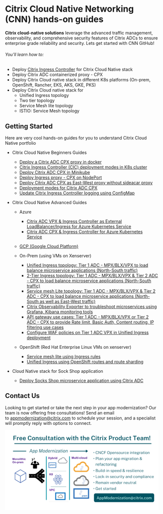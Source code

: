 
# Citrix Cloud Native Networking (CNN) hands-on guides
**Citrix cloud-native solutions** leverage the advanced traffic management, observability, and comprehensive security features of Citrix ADCs to ensure enterprise grade reliability and security. Lets get started with CNN GitHub!

###### You’ll learn how to:
* Deploy [Citrix Ingress Controller](https://github.com/citrix/citrix-k8s-ingress-controller) for Citrix Cloud Native stack
* Deploy Citrix ADC containerized proxy - CPX
* Deploy Citrix Cloud native stack in different K8s platforms (On-prem, OpenShift, Rancher, EKS, AKS, GKE, PKS)
* Deploy Citrix Cloud native stack for 
  * Unified Ingress topology
  * Two tier topology
  * Service Mesh lite topology
  * ISTIO: Service Mesh topology

## Getting Started
Here are very cool hands-on guides for you to understand Citrix Cloud Native portfolio
* Citrix Cloud Native Beginners Guides
  * [Deploy a Citrix ADC CPX proxy in docker](https://github.com/citrix/cloud-native-getting-started/blob/master/beginners-guide/cpx-in-docker.md)
  * [Citrix Ingress Controller (CIC) deployment modes in K8s cluster](https://github.com/citrix/cloud-native-getting-started/blob/master/beginners-guide/cic-in-k8s.md)
  * [Deploy Citrix ADC CPX in Minikube](https://github.com/citrix/cloud-native-getting-started/blob/master/beginners-guide/cpx-in-minikube.md)
  * [Deploy Ingress proxy - CPX on NodePort](https://github.com/citrix/cloud-native-getting-started/blob/master/beginners-guide/North-South-cpx-ingress-proxy.md)
  * [Deploy Citrix ADC CPX as East-West proxy without sideacar proxy](https://github.com/citrix/cloud-native-getting-started/blob/master/beginners-guide/East-West-cpx-ingress-proxy.md)
  * [Deployment modes for Citrix ADC CPX](https://github.com/citrix/cloud-native-getting-started/blob/master/beginners-guide/CPX-deployment-modes.md)
  * [Update Citrix Ingress Controller logging using ConfigMap](https://github.com/citrix/cloud-native-getting-started/blob/master/beginners-guide/configmap-for-loglevels.md)

* Citrix Cloud Native Advanced Guides
  * Azure
    * [Citrix ADC VPX & Ingress Controller as External LoadBalancer/Ingress for Azure Kubernetes Service](/azure/unified-ingress)
    * [Citrix ADC CPX & Ingress Controller for Azure Kubernetes Service](/azure/marketplace-cpx)
  * [GCP (Google Cloud Platform)](https://github.com/citrix/example-cpx-vpx-for-kubernetes-2-tier-microservices/edit/master/gcp)
  * On-Prem (using VMs on Xenserver)
    * [Unified Ingress topology: Tier 1 ADC - MPX/BLX/VPX to load balance microservice applications (North-South traffic)](https://github.com/citrix/cloud-native-getting-started/tree/master/on-prem/Unified-Ingress)
    * [2-Tier Ingress topology: Tier 1 ADC - MPX/BLX/VPX & Tier 2 ADC - CPX to load balance microservice applications (North-South traffic)](https://github.com/citrix/cloud-native-getting-started/tree/master/on-prem/2-Tier-deployment)
    * [Service mesh Lite topology: Tier 1 ADC - MPX/BLX/VPX & Tier 2 ADC - CPX to load balance microservice applications (North-South as well as East-West traffic)](https://github.com/citrix/example-cpx-vpx-for-kubernetes-2-tier-microservices/edit/master/on-prem)
    * [Citrix Observability Exporter to troubleshoot microservices using Grafana, Kibana monitoring tools](https://github.com/citrix/cloud-native-getting-started/blob/master/on-prem/ServiceMeshLite/coe/README.md)
    * [API gateway use cases: Tier 1 ADC - MPX/BLX/VPX or Tier 2 ADC - CPX to provide Rate limit, Basic Auth, Content routing, IP filtering use cases](https://github.com/citrix/cloud-native-getting-started/tree/master/on-prem/ServiceMeshLite/API-gateway)
    * [Configure WAF policies on Tier 1 ADC VPX in Unified Ingress deployment](https://github.com/citrix/cloud-native-getting-started/tree/master/on-prem/Unified-Ingress#section-e-configure-waf-policies-on-vpx-using-waf-crds)

  * OpenShift (Red Hat Enterprise Linux VMs on xenserver)
    * [Service mesh lite using Ingress rules](https://github.com/citrix/example-cpx-vpx-for-kubernetes-2-tier-microservices/tree/master/openshift)
    * [Unified Ingress using OpenShift routes and route sharding](https://github.com/citrix/example-cpx-vpx-for-kubernetes-2-tier-microservices/tree/master/openshift/openshift-routes)

* Cloud Native stack for Sock Shop application
    * [Deploy Socks Shop microservice application using Citrix ADC](https://github.com/citrix/cloud-native-getting-started/tree/master/on-prem/ServiceMeshLite/sock-shop)

## Contact Us

Looking to get started or take the next step in your app modernization? Our team is now offering free consultations! Send an email to appmodernization@citrix.com to schedule your session, and a specialist will promptly reply with options to connect.

![CN-emailID.png](/VPX/images/CN-emailID.png)

